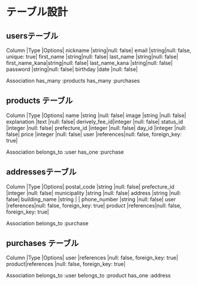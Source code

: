 # テーブル設計



## usersテーブル
Column         |Type  |Options|
nickname       |string|null: false|
email          |string|null: false, unique: true|
first_name     |string|null: false|
last_name      |string|null: false|
first_name_kana|string|null: false|
last_name_kana |string|null: false|
password       |string|null: false|
birthday       |date  |null: false|

Association
has_many :products
has_many :purchases

## products テーブル
Column         |Type      |Options|
name           |string    |null: false|
image          |string    |null: false|
explanation    |text      |null: false|
derively_fee_id|integer   |null: false|
status_id      |integer   |null: false|
prefecture_id  |integer   |null: false|
day_id         |integer   |null: false|
price          |integer   |null: false|
user           |references|null: false, foreign_key: true|

Association
belongs_to :user
has_one :purchase





## addressesテーブル
Column         |Type      |Options|
postal_code    |string    |null: false|
prefecture_id  |integer   |null: false|
municipality   |string    |null: false|
address        |string    |null: false|
building_name  |string    |   |
phone_number   |string    |null: false|
user           |references|null: false, foreign_key: true|
product        |references|null: false, foreign_key: true|

Association
belongs_to :purchase


## purchases テーブル
Column |Type         |Options|
user   |references   |null: false, foreign_key: true|
product|references   |null: false, foreign_key: true|

Association
belongs_to :user
belongs_to :product
has_one :address


